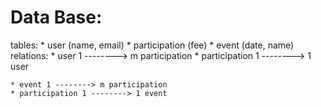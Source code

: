 # Data Base:
tables:
    * user (name, email)
    * participation (fee)
    * event (date, name)
relations:
    * user 1 --------> m participation
    * participation 1 --------> 1 user

    * event 1 --------> m participation
    * participation 1 --------> 1 event
